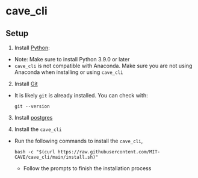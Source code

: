 # cave_cli

## Setup
1. Install [Python](https://www.python.org/downloads/):
  - Note: Make sure to install Python 3.9.0 or later
  - `cave_cli` is not compatible with Anaconda. Make sure you are not using Anaconda when installing or using `cave_cli`

2. Install [Git](https://git-scm.com)
  - It is likely `git` is already installed. You can check with:
    ```
    git --version
    ```

3. Install [postgres](https://www.postgresql.org/download/)

4. Install the `cave_cli`
  - Run the following commands to install the `cave_cli`,
    ```
    bash -c "$(curl https://raw.githubusercontent.com/MIT-CAVE/cave_cli/main/install.sh)"
    ```
    - Follow the prompts to finish the installation process
